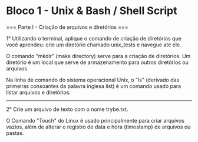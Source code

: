 # Bloco 1 - Unix & Bash / Shell Script

=== Parte I - Criação de arquivos e diretórios ===

1° Utilizando o terminal, aplique o comando de criação de diretórios que você aprendeu: crie um diretório chamado unix_tests e navegue até ele.

O comando "mkdir" (make directory) serve para a criação de diretórios. Um diretório é um local que serve de armazenamento para outros diretórios ou arquivos

Na linha de comando do sistema operacional Unix, o "ls" (derivado das primeiras consoantes da palavra inglesa list) é um comando usado para listar arquivos e diretórios.

-----------------------------------------------------

2° Crie um arquivo de texto com o nome trybe.txt.

O Comando "Touch" do Linux é usado principalmente para criar arquivos vazios, além de alterar o registro de data e hora (timestamp) de arquivos ou pastas. 
